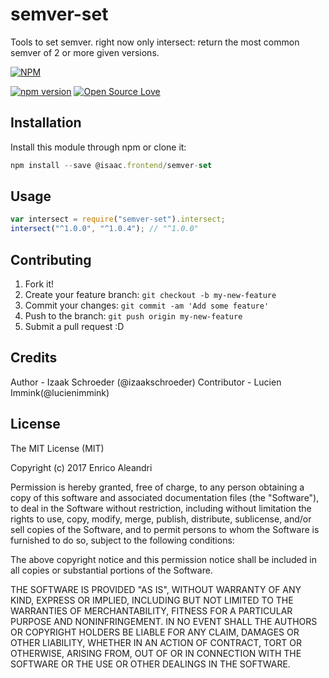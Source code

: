 # semver-set

Tools to set semver. right now only intersect: return the most common semver of 2 or more given versions.

[![NPM](https://nodei.co/npm/@isaac.frontend/semver-set.png)](https://nodei.co/npm/@isaac.frontend/semver-set/)

[![npm version](https://badge.fury.io/js/%40isaac.frontend%2Fsemver-set.svg)](https://badge.fury.io/js/%40isaac.frontend%2Fsemver-set)
[![Open Source Love](https://badges.frapsoft.com/os/mit/mit.svg?v=102)](https://github.com/ellerbrock/open-source-badge/)

## Installation

Install this module through npm or clone it:

```javascript
npm install --save @isaac.frontend/semver-set
```

## Usage

```javascript
var intersect = require("semver-set").intersect;
intersect("^1.0.0", "^1.0.4"); // "^1.0.0"
```

## Contributing

1. Fork it!
2. Create your feature branch: `git checkout -b my-new-feature`
3. Commit your changes: `git commit -am 'Add some feature'`
4. Push to the branch: `git push origin my-new-feature`
5. Submit a pull request :D

## Credits

Author - Izaak Schroeder (@izaakschroeder)
Contributor - Lucien Immink(@lucienimmink)

## License

The MIT License (MIT)

Copyright (c) 2017 Enrico Aleandri

Permission is hereby granted, free of charge, to any person obtaining a copy of this software and associated documentation files (the "Software"), to deal in the Software without restriction, including without limitation the rights to use, copy, modify, merge, publish, distribute, sublicense, and/or sell copies of the Software, and to permit persons to whom the Software is furnished to do so, subject to the following conditions:

The above copyright notice and this permission notice shall be included in all copies or substantial portions of the Software.

THE SOFTWARE IS PROVIDED "AS IS", WITHOUT WARRANTY OF ANY KIND, EXPRESS OR IMPLIED, INCLUDING BUT NOT LIMITED TO THE WARRANTIES OF MERCHANTABILITY, FITNESS FOR A PARTICULAR PURPOSE AND NONINFRINGEMENT. IN NO EVENT SHALL THE AUTHORS OR COPYRIGHT HOLDERS BE LIABLE FOR ANY CLAIM, DAMAGES OR OTHER LIABILITY, WHETHER IN AN ACTION OF CONTRACT, TORT OR OTHERWISE, ARISING FROM, OUT OF OR IN CONNECTION WITH THE SOFTWARE OR THE USE OR OTHER DEALINGS IN THE SOFTWARE.
